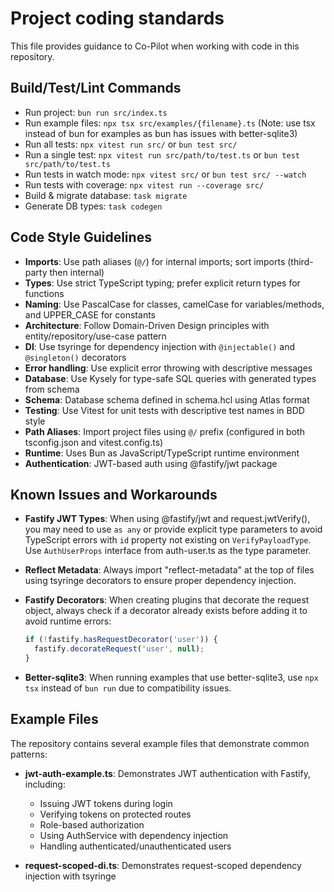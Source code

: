 # Project coding standards

This file provides guidance to Co-Pilot when working with code in this repository.

## Build/Test/Lint Commands

- Run project: `bun run src/index.ts`
- Run example files: `npx tsx src/examples/{filename}.ts` (Note: use tsx instead of bun for examples as bun has issues with better-sqlite3)
- Run all tests: `npx vitest run src/` or `bun test src/`
- Run a single test: `npx vitest run src/path/to/test.ts` or `bun test src/path/to/test.ts`
- Run tests in watch mode: `npx vitest src/` or `bun test src/ --watch`
- Run tests with coverage: `npx vitest run --coverage src/`
- Build & migrate database: `task migrate`
- Generate DB types: `task codegen`

## Code Style Guidelines

- **Imports**: Use path aliases (`@/`) for internal imports; sort imports (third-party then internal)
- **Types**: Use strict TypeScript typing; prefer explicit return types for functions
- **Naming**: Use PascalCase for classes, camelCase for variables/methods, and UPPER_CASE for constants
- **Architecture**: Follow Domain-Driven Design principles with entity/repository/use-case pattern
- **DI**: Use tsyringe for dependency injection with `@injectable()` and `@singleton()` decorators
- **Error handling**: Use explicit error throwing with descriptive messages
- **Database**: Use Kysely for type-safe SQL queries with generated types from schema
- **Schema**: Database schema defined in schema.hcl using Atlas format
- **Testing**: Use Vitest for unit tests with descriptive test names in BDD style
- **Path Aliases**: Import project files using `@/` prefix (configured in both tsconfig.json and vitest.config.ts)
- **Runtime**: Uses Bun as JavaScript/TypeScript runtime environment
- **Authentication**: JWT-based auth using @fastify/jwt package

## Known Issues and Workarounds

- **Fastify JWT Types**: When using @fastify/jwt and request.jwtVerify(), you may need to use `as any` or provide explicit type parameters to avoid TypeScript errors with `id` property not existing on `VerifyPayloadType`. Use `AuthUserProps` interface from auth-user.ts as the type parameter.

- **Reflect Metadata**: Always import "reflect-metadata" at the top of files using tsyringe decorators to ensure proper dependency injection.

- **Fastify Decorators**: When creating plugins that decorate the request object, always check if a decorator already exists before adding it to avoid runtime errors:
  ```typescript
  if (!fastify.hasRequestDecorator('user')) {
    fastify.decorateRequest('user', null);
  }
  ```

- **Better-sqlite3**: When running examples that use better-sqlite3, use `npx tsx` instead of `bun run` due to compatibility issues.

## Example Files

The repository contains several example files that demonstrate common patterns:

- **jwt-auth-example.ts**: Demonstrates JWT authentication with Fastify, including:
  - Issuing JWT tokens during login
  - Verifying tokens on protected routes
  - Role-based authorization
  - Using AuthService with dependency injection
  - Handling authenticated/unauthenticated users

- **request-scoped-di.ts**: Demonstrates request-scoped dependency injection with tsyringe